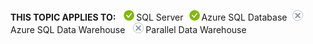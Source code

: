 <Token>**THIS TOPIC APPLIES TO:** ![no](media/yes.png)SQL Server![no](media/yes.png)Azure SQL Database![yes](media/no.png)Azure SQL Data Warehouse ![no](media/no.png)Parallel Data Warehouse </Token>

